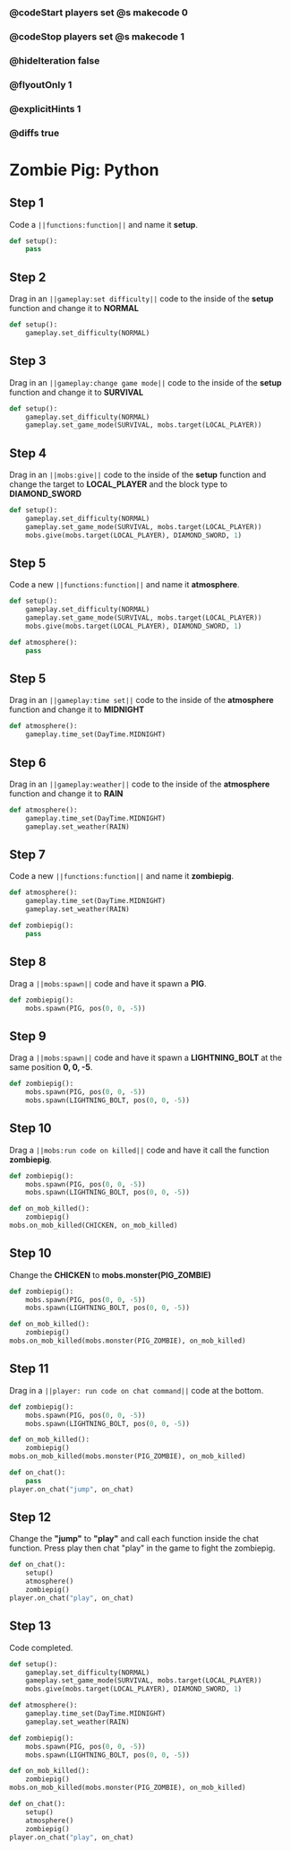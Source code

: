 ### @codeStart players set @s makecode 0
### @codeStop players set @s makecode 1

### @hideIteration false 
### @flyoutOnly 1
### @explicitHints 1
### @diffs true

# Zombie Pig: Python

## Step 1
Code a ``||functions:function||`` and name it **setup**. 

```python
def setup():
    pass
```

## Step 2
Drag in an ```||gameplay:set difficulty||``` code to the inside of the **setup** function and change it to **NORMAL**
```python
def setup():
    gameplay.set_difficulty(NORMAL)
```

## Step 3
Drag in an ```||gameplay:change game mode||``` code to the inside of the **setup** function and change it to **SURVIVAL**
```python
def setup():
    gameplay.set_difficulty(NORMAL)
    gameplay.set_game_mode(SURVIVAL, mobs.target(LOCAL_PLAYER))
```

## Step 4
Drag in an ```||mobs:give||``` code to the inside of the **setup** function and change the target to **LOCAL_PLAYER** and the block type to **DIAMOND_SWORD**

```python
def setup():
    gameplay.set_difficulty(NORMAL)
    gameplay.set_game_mode(SURVIVAL, mobs.target(LOCAL_PLAYER))
    mobs.give(mobs.target(LOCAL_PLAYER), DIAMOND_SWORD, 1)
```

## Step 5
Code a new ``||functions:function||`` and name it **atmosphere**. 

```python
def setup():
    gameplay.set_difficulty(NORMAL)
    gameplay.set_game_mode(SURVIVAL, mobs.target(LOCAL_PLAYER))
    mobs.give(mobs.target(LOCAL_PLAYER), DIAMOND_SWORD, 1)

def atmosphere():
    pass
```

## Step 5
Drag in an ```||gameplay:time set||``` code to the inside of the **atmosphere** function and change it to **MIDNIGHT**

```python
def atmosphere():
    gameplay.time_set(DayTime.MIDNIGHT)
```

## Step 6
Drag in an ```||gameplay:weather||``` code to the inside of the **atmosphere** function and change it to **RAIN**

```python
def atmosphere():
    gameplay.time_set(DayTime.MIDNIGHT)
    gameplay.set_weather(RAIN)
```

## Step 7
Code a new ``||functions:function||`` and name it **zombiepig**. 

```python
def atmosphere():
    gameplay.time_set(DayTime.MIDNIGHT)
    gameplay.set_weather(RAIN)

def zombiepig():
    pass
```

## Step 8
Drag a ``||mobs:spawn||`` code and have it spawn a **PIG**. 

```python
def zombiepig():
    mobs.spawn(PIG, pos(0, 0, -5))
```

## Step 9
Drag a ``||mobs:spawn||`` code and have it spawn a **LIGHTNING_BOLT** at the same position **0, 0, -5**. 

```python
def zombiepig():
    mobs.spawn(PIG, pos(0, 0, -5))
    mobs.spawn(LIGHTNING_BOLT, pos(0, 0, -5))
```

## Step 10
Drag a ``||mobs:run code on killed||`` code and have it call the function **zombiepig**. 

```python
def zombiepig():
    mobs.spawn(PIG, pos(0, 0, -5))
    mobs.spawn(LIGHTNING_BOLT, pos(0, 0, -5))

def on_mob_killed():
    zombiepig()
mobs.on_mob_killed(CHICKEN, on_mob_killed)
```

## Step 10
Change the **CHICKEN** to **mobs.monster(PIG_ZOMBIE)**

```python
def zombiepig():
    mobs.spawn(PIG, pos(0, 0, -5))
    mobs.spawn(LIGHTNING_BOLT, pos(0, 0, -5))

def on_mob_killed():
    zombiepig()
mobs.on_mob_killed(mobs.monster(PIG_ZOMBIE), on_mob_killed)
```

## Step 11
Drag in a ``||player: run code on chat command||`` code at the bottom. 

```python
def zombiepig():
    mobs.spawn(PIG, pos(0, 0, -5))
    mobs.spawn(LIGHTNING_BOLT, pos(0, 0, -5))

def on_mob_killed():
    zombiepig()
mobs.on_mob_killed(mobs.monster(PIG_ZOMBIE), on_mob_killed)

def on_chat():
    pass
player.on_chat("jump", on_chat)
```

## Step 12
Change the **"jump"** to **"play"** and call each function inside the chat function. Press play then chat "play" in the game to fight the zombiepig.

```python
def on_chat():
    setup()
    atmosphere()
    zombiepig()
player.on_chat("play", on_chat)
```

## Step 13
Code completed.

```python
def setup():
    gameplay.set_difficulty(NORMAL)
    gameplay.set_game_mode(SURVIVAL, mobs.target(LOCAL_PLAYER))
    mobs.give(mobs.target(LOCAL_PLAYER), DIAMOND_SWORD, 1)

def atmosphere():
    gameplay.time_set(DayTime.MIDNIGHT)
    gameplay.set_weather(RAIN)

def zombiepig():
    mobs.spawn(PIG, pos(0, 0, -5))
    mobs.spawn(LIGHTNING_BOLT, pos(0, 0, -5))

def on_mob_killed():
    zombiepig()
mobs.on_mob_killed(mobs.monster(PIG_ZOMBIE), on_mob_killed)

def on_chat():
    setup()
    atmosphere()
    zombiepig()
player.on_chat("play", on_chat)
```
